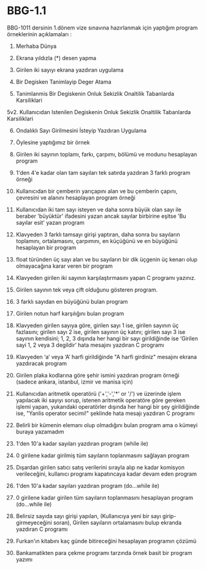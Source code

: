 # BBG-1.1
BBG-1011 dersinin 1.dönem vize sınavına hazırlanmak için yaptığım program örneklerinin açıklamaları :

1) Merhaba Dünya

2) Ekrana yıldızla (*) desen yapma

3) Girilen iki sayıyı ekrana yazdıran uygulama

4) Bir Degisken Tanimlayip Deger Atama

5) Tanimlanmis Bir Degiskenin Onluk Sekizlik Onaltilik Tabanlarda Karsiliklari

5v2. Kullanıcıdan Istenilen Degiskenin Onluk Sekizlik Onaltilik Tabanlarda Karsiliklari

6) Ondalıklı Sayı Girilmesini İsteyip Yazdıran Uygulama

7) Öylesine yaptığımız bir örnek

8) Girilen iki sayının toplamı, farkı, çarpımı, bölümü ve modunu hesaplayan program

9) 1'den 4'e kadar olan tam sayıları tek satırda yazdıran 3 farklı program örneği

10) Kullanıcıdan bir çemberin yarıçapını alan ve bu çemberin çapını, çevresini ve alanını hesaplayan program örneği

11) Kullanıcıdan iki tam sayı isteyen ve daha sonra büyük olan sayı ile beraber 'büyüktür' ifadesini yazan
ancak sayılar birbirine eşitse 'Bu sayılar esit' yazan program

12) Klavyeden 3 farklı tamsayı girişi yaptıran, daha sonra bu sayıların toplamını, ortalamasını, çarpımını, en küçüğünü ve
en büyüğünü hesaplayan bir program

13) float türünden üç sayı alan ve bu sayıların bir dik üçgenin üç kenarı olup olmayacağına karar veren bir program

14) Klavyeden girilen iki sayının karşılaştırmasını yapan C programı yazınız.

15) Girilen sayının tek veya çift olduğunu gösteren program.

16) 3 farklı sayıdan en büyüğünü bulan program

17) Girilen notun harf karşılığını bulan program

18) Klavyeden girilen sayıya göre, girilen sayı 1 ise, girilen sayının üç fazlasını; girilen sayı 2 ise, girilen sayının üç katını; girilen sayı 3 ise sayının kendisini; 1, 2, 3 dışında her hangi bir sayı girildiğinde ise
‘Girilen sayi 1, 2 veya 3 degildir’ hata mesajını yazdıran C programı

19) Klavyeden ‘a’ veya ‘A’ harfi girildiğinde "A harfi girdiniz" mesajını ekrana yazdıracak program

20) Girilen plaka kodlarına göre şehir ismini yazdıran program örneği (sadece ankara, istanbul, izmir ve manisa için)

21) Kullanıcıdan aritmetik operatörü ('+','-','*' or '/') ve üzerinde işlem yapılacak iki sayıyı sorup, istenen aritmetik operatöre göre gereken işlemi yapan, yukarıdaki operatörler dışında her
hangi bir şey girildiğinde ise, "Yanlis operator secimi!" şeklinde hata mesajı yazdıran C programı

22) Belirli bir kümenin elemanı olup olmadığını bulan program ama o kümeyi buraya yazamadım

23) 1'den 10'a kadar sayıları yazdıran program (while ile)

24) 0 girilene kadar girilmiş tüm sayıların toplanmasını sağlayan program

25) Dışardan girilen satıcı satış verilerini sırayla alıp ne kadar komisyon verileceğini, kullanıcı programı kapatıncaya kadar devam eden program

26) 1'den 10'a kadar sayıları yazdıran program (do...while ile)

27) 0 girilene kadar girilen tüm sayıların toplanmasını hesaplayan program (do...while ile)

28) Belirsiz sayıda sayı girişi yapılan, (Kullanıcıya yeni bir sayı girip-girmeyeceğini soran), Girilen sayıların ortalamasını bulup ekranda yazdıran C programı

29) Furkan'ın kitabını kaç günde bitireceğini hesaplayan programın çözümü

30) Bankamatikten para çekme programı tarzında örnek basit bir program yazımı

